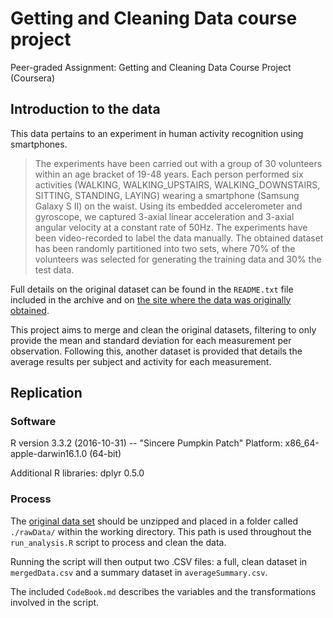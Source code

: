 # Getting and Cleaning Data course project
Peer-graded Assignment: Getting and Cleaning Data Course Project (Coursera)

## Introduction to the data

This data pertains to an experiment in human activity recognition using smartphones.

> The experiments have been carried out with a group of 30 volunteers within an age bracket of 19-48 years. Each person performed six activities (WALKING, WALKING_UPSTAIRS, WALKING_DOWNSTAIRS, SITTING, STANDING, LAYING) wearing a smartphone (Samsung Galaxy S II) on the waist. Using its embedded accelerometer and gyroscope, we captured 3-axial linear acceleration and 3-axial angular velocity at a constant rate of 50Hz. The experiments have been video-recorded to label the data manually. The obtained dataset has been randomly partitioned into two sets, where 70% of the volunteers was selected for generating the training data and 30% the test data. 

Full details on the original dataset can be found in the `README.txt` file included in the archive and on [the site where the data was originally obtained](http://archive.ics.uci.edu/ml/datasets/Human+Activity+Recognition+Using+Smartphones).

This project aims to merge and clean the original datasets, filtering to only provide the mean and standard deviation for each measurement per observation. Following this, another dataset is provided that details the average results per subject and activity for each measurement.

## Replication

### Software

R version 3.3.2 (2016-10-31) -- "Sincere Pumpkin Patch"
Platform: x86_64-apple-darwin16.1.0 (64-bit)

Additional R libraries: dplyr 0.5.0

### Process

The [original data set](https://d396qusza40orc.cloudfront.net/getdata%2Fprojectfiles%2FUCI%20HAR%20Dataset.zip) should be unzipped and placed in a folder called `./rawData/` within the working directory. This path is used throughout the `run_analysis.R` script to process and clean the data.

Running the script will then output two .CSV files: a full, clean dataset in `mergedData.csv` and a summary dataset in `averageSummary.csv`.

The included `CodeBook.md` describes the variables and the transformations involved in the script.
